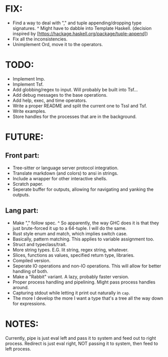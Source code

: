 # FIX:
- Find a way to deal with "," and tuple appending/dropping type signatures.
       ^ Might have to dabble into Template Haskell. (decision inspired by [https://hackage.haskell.org/package/tuple-append])
- Fix all the inconsistencies.
- Unimplement Ord, move it to the operators.

# TODO:
- Implement Imp.
- Implement Tsf.
- Add globbing/regex to input. Will probably be built into Tsf...
- Add debug messages to the base operations.
- Add help, exec, and time operators.
- Write a proper README and split the current one to Tssl and Tsf.
- Write examples.
- Store handles for the processes that are in the background.

# FUTURE:
## Front part:
- Tree-sitter or language server protocol integration.
- Translate markdown (and colors) to ansi in strings.
- Include a wrapper for other interactive shells.
- Scratch paper.
- Seperate buffer for outputs, allowing for navigating and yanking the outputs.
## Lang part:
- Make "," follow spec.
  ^ So apparently, the way GHC does it is that they just brute-forced it up to a 64-tuple.
                   I will do the same.
- Rust style enum and match, which implies switch case.
- Basically, pattern matching. This applies to variable assignment too.
- Struct and typeclass/trait.
- More string types. E.G. lit string, regex string, whatever.
- Slices, functions as values, specified return type, libraries.
- Compiled version.
- Seperate IO operations and non-IO operations. This will allow for better handling of both.
- Make a "Rabbit" variant. A lazy, probably faster version.
- Proper process handling and pipelining. Might pass process handles around.
- Capturing stdout while letting it print out naturally in `cap`.
- The more I develop the more I want a type that's a tree all the way down for expressions.

# NOTES:
Currently, pipe is just eval left and pass it to system and feed out to right process.
Redirect is just eval right, NOT passing it to system, then feed to left process.
